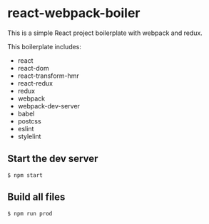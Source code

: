 # react-webpack-boiler
This is a simple React project boilerplate with webpack and redux.

This boilerplate includes:

- react
- react-dom
- react-transform-hmr
- react-redux
- redux
- webpack
- webpack-dev-server
- babel
- postcss
- eslint
- stylelint

## Start the dev server

```
$ npm start
```

## Build all files

```
$ npm run prod
```

